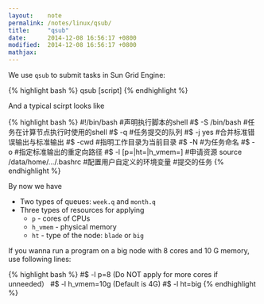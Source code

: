 ```yaml
---
layout:    note
permalink: /notes/linux/qsub/
title:     "qsub"
date:      2014-12-08 16:56:17 +0800
modified:  2014-12-08 16:56:17 +0800
mathjax:
---
```


We use `qsub` to submit tasks in Sun Grid Engine:

{% highlight bash %}
qsub [script]
{% endhighlight %}

And a typical scirpt looks like

{% highlight bash %}
#!/bin/bash                     #声明执行脚本的shell
#$ -S /bin/bash                 #任务在计算节点执行时使用的shell
#$ -q <queue>                   #任务提交的队列
#$ -j yes                       #合并标准错误输出与标准输出
#$ -cwd                         #指明工作目录为当前目录
#$ -N <task>                    #为任务命名
#$ -o <path>                    #指定标准输出的重定向路径
#$ -l [p=|ht=|h_vmem=]          #申请资源
source /data/home/…/.bashrc     #配置用户自定义的环境变量
<bash command>                  #提交的任务
{% endhighlight %}

By now we have

- Two types of queues: `week.q` and `month.q`
- Three types of resources for applying
  - `p` - cores of CPUs
  - `h_vmem` - physical memory
  - `ht` - type of the node: `blade` or `big`

If you wanna run a program on a big node with 8 cores and 10 G memory, use following lines:

{% highlight bash %}
#$ -l p=8          (Do NOT apply for more cores if unneeded）
#$ -l h_vmem=10g   (Default is 4G)
#$ -l ht=big
{% endhighlight %}
